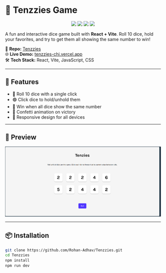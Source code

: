 # 🎲 Tenzzies Game

<p align="center">
  <img src="https://cdn.jsdelivr.net/gh/devicons/devicon/icons/react/react-original.svg" width="50" />
  <img src="https://cdn.jsdelivr.net/gh/devicons/devicon/icons/javascript/javascript-original.svg" width="50" />
  <img src="https://cdn.jsdelivr.net/gh/devicons/devicon/icons/vite/vite-original.svg" width="50" />
  <img src="https://cdn.jsdelivr.net/gh/devicons/devicon/icons/css3/css3-original.svg" width="50" />
</p>

A fun and interactive dice game built with **React + Vite**. Roll 10 dice, hold your favorites, and try to get them all showing the same number to win!

📁 **Repo:** [Tenzzies](https://github.com/Rohan-Adhav/Tenzzies.git)  
🌐 **Live Demo:** [tenzzies-chi.vercel.app](https://tenzzies-rohan.vercel.app/)  
🛠️ **Tech Stack:** React, Vite, JavaScript, CSS

---

## 🚀 Features

- 🎲 Roll 10 dice with a single click  
- 🟢 Click dice to hold/unhold them  
- 🎯 Win when all dice show the same number  
- 🎉 Confetti animation on victory  
- 📱 Responsive design for all devices

---

## 📸 Preview

<p align="center">
  <img src="./tenzzies-ui.png" alt="Tenzzies Game UI" width="700"/>
</p>



---

## 📦 Installation

```bash
git clone https://github.com/Rohan-Adhav/Tenzzies.git
cd Tenzzies
npm install
npm run dev
